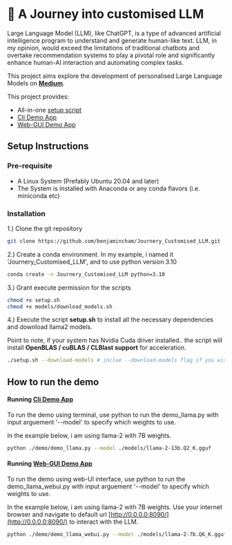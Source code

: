# 🧠 A Journey into customised LLM 

Large Language Model (LLM), like ChatGPT, is a type of advanced artificial intelligence program to understand and generate human-like text. LLM, in my opinion, would exceed the limitations of traditional chatbots and overtake recommendation systems to play a pivotal role and significantly enhance human-AI interaction and automating complex tasks.

This project aims explore the development of personalised Large Language Models on [**Medium**](https://medium.com/@benjaminchamwb).

This project provides:
- All-in-one [setup script](setup.sh)
- [Cli Demo App](/demo/demo_llama.py)
- [Web-GUI Demo App](/demo/demo_llama_webui.py)

## Setup Instructions
### Pre-requisite
- A Linux System (Prefably Ubuntu 20.04 and later)
- The System is installed with Anaconda or any conda flavors (i.e. miniconda etc)

### Installation

1.) Clone the git repository
```bash
git clone https://github.com/benjamincham/Journery_Customised_LLM.git
```

2.) Create a conda environment. In my example, i named it 'Journery_Customised_LLM', and to use python version 3.10
```bash
conda create -n Journery_Customised_LLM python=3.10
```

3.) Grant execute permission for the scripts
```bash
chmod +x setup.sh
chmod +x models/download_models.sh
```

4.) Execute the script **setup.sh** to install all the necessary dependencies and download llama2 models.

Point to note, if your system has Nvidia Cuda driver installed.. the script will install  **OpenBLAS / cuBLAS / CLBlast support** for acceleration.
```bash
./setup.sh --download-models # inclue --download-models flag if you wish to download models
```

## How to run the demo

#### Running [Cli Demo App](/demo/demo_llama.py)

To run the demo using terminal, use python to run the demo_llama.py with input arguement '--model' to specify which weights to use. 

In the example below, i am using llama-2 with 7B weights.

```bash
python ./demo/demo_llama.py --model ./models/llama-2-13b.Q2_K.gguf
```

#### Running [Web-GUI Demo App](/demo/demo_llama_webui.py)

To run the demo using web-UI interface, use python to run the demo_llama_webui.py with input arguement '--model' to specify which weights to use. 

In the example below, i am using llama-2 with 7B weights.
Use your internet browser and navigate to default url [http://0.0.0.0:8090/](http://0.0.0.0:8090/) to interact with the LLM.

```bash
python ./demo/demo_llama_webui.py --model ./models/llama-2-7b.Q6_K.gguf
```